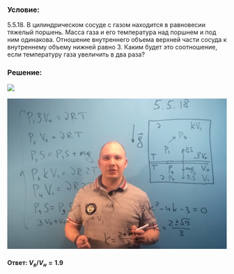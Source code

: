 ###  Условие:

$5.5.18.$ В цилиндрическом сосуде с газом находится в равновесии тяжелый поршень. Масса газа и его температура над поршнем и под ним одинакова. Отношение внутреннего объема верхней части сосуда к внутреннему объему нижней равно $3$. Каким будет это соотношение, если температуру газа увеличить в два раза?

###  Решение:

![](https://www.youtube.com/embed/MVboSYRUC08)

![|1574x1080, 67%](../../img/5.5.18/01.png)

#### Ответ: $V_в/V_н = 1.9$